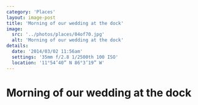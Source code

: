 ```yaml
---
category: 'Places'
layout: image-post
title: 'Morning of our wedding at the dock'
image:
  src: '../photos/places/04of70.jpg'
  alt: 'Morning of our wedding at the dock'
details:
  date: '2014/03/02 11:56am'
  settings: '35mm f/2.8 1/2500th 100 ISO'
  location: '11°54’40” N 86°3’19” W'
---
```

<h1 class="d-none">Morning of our wedding at the dock</h1>
